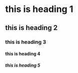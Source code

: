 # this is heading 1
## this is heading 2
### this is heading 3
#### this is heading 4
##### this is heading 5
